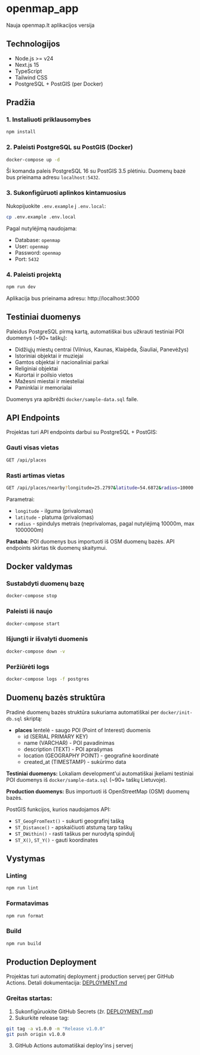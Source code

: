 # openmap_app
Nauja openmap.lt aplikacijos versija

## Technologijos
- Node.js >= v24
- Next.js 15
- TypeScript
- Tailwind CSS
- PostgreSQL + PostGIS (per Docker)

## Pradžia

### 1. Instaliuoti priklausomybes
```bash
npm install
```

### 2. Paleisti PostgreSQL su PostGIS (Docker)
```bash
docker-compose up -d
```

Ši komanda paleis PostgreSQL 16 su PostGIS 3.5 plėtiniu. Duomenų bazė bus prieinama adresu `localhost:5432`.

### 3. Sukonfigūruoti aplinkos kintamuosius
Nukopijuokite `.env.example` į `.env.local`:
```bash
cp .env.example .env.local
```

Pagal nutylėjimą naudojama:
- Database: `openmap`
- User: `openmap`
- Password: `openmap`
- Port: `5432`

### 4. Paleisti projektą
```bash
npm run dev
```

Aplikacija bus prieinama adresu: http://localhost:3000

## Testiniai duomenys

Paleidus PostgreSQL pirmą kartą, automatiškai bus užkrauti testiniai POI duomenys (~90+ taškų):
- Didžiųjų miestų centrai (Vilnius, Kaunas, Klaipėda, Šiauliai, Panevėžys)
- Istoriniai objektai ir muziejai
- Gamtos objektai ir nacionaliniai parkai
- Religiniai objektai
- Kurortai ir poilsio vietos
- Mažesni miestai ir miesteliai
- Paminklai ir memorialai

Duomenys yra apibrėžti `docker/sample-data.sql` faile.

## API Endpoints

Projektas turi API endpoints darbui su PostgreSQL + PostGIS:

### Gauti visas vietas
```bash
GET /api/places
```

### Rasti artimas vietas
```bash
GET /api/places/nearby?longitude=25.2797&latitude=54.6872&radius=10000
```

Parametrai:
- `longitude` - ilguma (privalomas)
- `latitude` - platuma (privalomas)
- `radius` - spindulys metrais (neprivalomas, pagal nutylėjimą 10000m, max 1000000m)

**Pastaba:** POI duomenys bus importuoti iš OSM duomenų bazės. API endpoints skirtas tik duomenų skaitymui.

## Docker valdymas

### Sustabdyti duomenų bazę
```bash
docker-compose stop
```

### Paleisti iš naujo
```bash
docker-compose start
```

### Išjungti ir išvalyti duomenis
```bash
docker-compose down -v
```

### Peržiūrėti logs
```bash
docker-compose logs -f postgres
```

## Duomenų bazės struktūra

Pradinė duomenų bazės struktūra sukuriama automatiškai per `docker/init-db.sql` skriptą:

- **places** lentelė - saugo POI (Point of Interest) duomenis
  - id (SERIAL PRIMARY KEY)
  - name (VARCHAR) - POI pavadinimas
  - description (TEXT) - POI aprašymas
  - location (GEOGRAPHY POINT) - geografinė koordinatė
  - created_at (TIMESTAMP) - sukūrimo data

**Testiniai duomenys:** Lokaliam development'ui automatiškai įkeliami testiniai POI duomenys iš `docker/sample-data.sql` (~90+ taškų Lietuvoje).

**Production duomenys:** Bus importuoti iš OpenStreetMap (OSM) duomenų bazės.

PostGIS funkcijos, kurios naudojamos API:
- `ST_GeogFromText()` - sukurti geografinį tašką
- `ST_Distance()` - apskaičiuoti atstumą tarp taškų
- `ST_DWithin()` - rasti taškus per nurodytą spindulį
- `ST_X()`, `ST_Y()` - gauti koordinates

## Vystymas

### Linting
```bash
npm run lint
```

### Formatavimas
```bash
npm run format
```

### Build
```bash
npm run build
```

## Production Deployment

Projektas turi automatinį deployment į production serverį per GitHub Actions. Detali dokumentacija: [DEPLOYMENT.md](./docs/DEPLOYMENT.md)

### Greitas startas:

1. Sukonfigūruokite GitHub Secrets (žr. [DEPLOYMENT.md](./docs/DEPLOYMENT.md))
2. Sukurkite release tag:
```bash
git tag -a v1.0.0 -m "Release v1.0.0"
git push origin v1.0.0
```
3. GitHub Actions automatiškai deploy'ins į serverį
